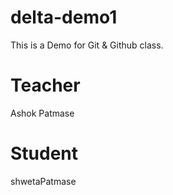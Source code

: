 # delta-demo1
This is a Demo for Git &amp; Github class.

# Teacher
Ashok Patmase

# Student
shwetaPatmase